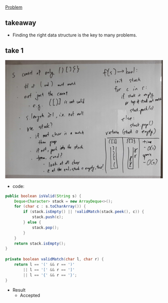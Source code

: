 [Problem](https://leetcode.com/problems/valid-parentheses/)

## takeaway
- Finding the right data structure is the key to many problems. 

## take 1
![](img-1.jpg)
- code:
```java
public boolean isValid(String s) {
    Deque<Character> stack = new ArrayDeque<>();
    for (char c : s.toCharArray()) {
        if (stack.isEmpty() || !validMatch(stack.peek(), c)) {
            stack.push(c);
        } else {
            stack.pop();
        }
    }
    return stack.isEmpty();
}

private boolean validMatch(char l, char r) {
    return l == '(' && r == ')'
        || l == '[' && r == ']'
        || l == '{' && r == '}';
}
```
- Result
    - Accepted

